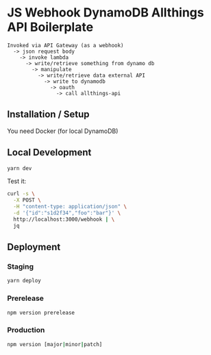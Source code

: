 # JS Webhook DynamoDB Allthings API Boilerplate

```
Invoked via API Gateway (as a webhook)
  -> json request body
    -> invoke lambda
      -> write/retrieve something from dynamo db
        -> manipulate
          -> write/retrieve data external API
            -> write to dynamodb
              -> oauth
                -> call allthings-api
```

## Installation / Setup

You need Docker (for local DynamoDB)

## Local Development

```sh
yarn dev
```

Test it:

```sh
curl -s \
  -X POST \
  -H "content-type: application/json" \
  -d '{"id":"s1d2f34","foo":"bar"}' \
  http://localhost:3000/webhook | \
  jq
```

## Deployment

### Staging

```sh
yarn deploy
```

### Prerelease

```sh
npm version prerelease
```

### Production

```sh
npm version [major|minor|patch]
```
